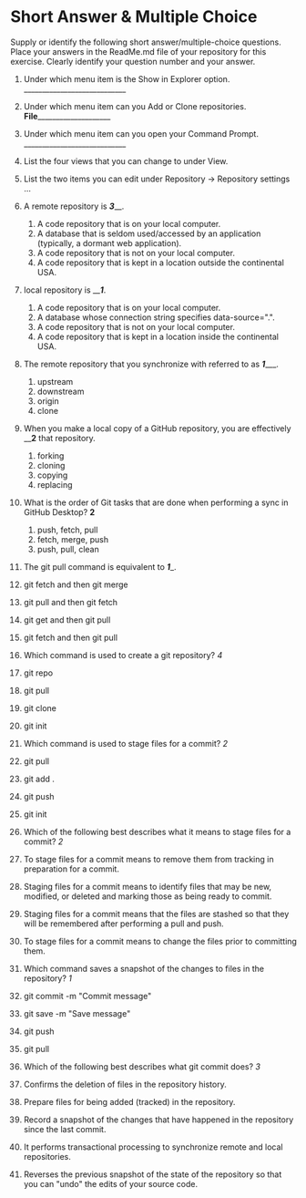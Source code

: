 # Short Answer & Multiple Choice
Supply or identify the following short answer/multiple-choice questions. Place your answers in the ReadMe.md file of your repository for this exercise. Clearly identify your question number and your answer.

1. Under which menu item is the Show in Explorer option. ____________________________
2. Under which menu item can you Add or Clone repositories. ____File________________________
3. Under which menu item can you open your Command Prompt. ____________________________
4. List the four views that you can change to under View.

5. List the two items you can edit under Repository → Repository settings ...
6. A remote repository is ___3_____.
   1. A code repository that is on your local computer.
   2. A database that is seldom used/accessed by an application (typically, a dormant web application).
   3. A code repository that is not on your local computer.
   4. A code repository that is kept in a location outside the continental USA.
7. local repository is _____1___.
   1. A code repository that is on your local computer.
   2. A database whose connection string specifies data-source=".".
   3. A code repository that is not on your local computer.
   4. A code repository that is kept in a location inside the continental USA.
8. The remote repository that you synchronize with referred to as ___1______.
   1. upstream
   2. downstream
   3. origin
   4. clone
9. When you make a local copy of a GitHub repository, you are effectively ____2__ that repository.
   1. forking
   2. cloning
   3. copying
   4. replacing
   
10. What is the order of Git tasks that are done when performing a sync in GitHub Desktop? __2__
      1. push, fetch, pull
      2. fetch, merge, push
      3. push, pull, clean
   
11. The git pull command is equivalent to ___1____.
   1. git fetch and then git merge
   2. git pull and then git fetch
   3. git get and then git pull
   4. git fetch and then git pull
12. Which command is used to create a git repository? _4_
   1. git repo
   2. git pull
   3. git clone
   4. git init
13. Which command is used to stage files for a commit? _2_
   1. git pull
   2. git add .
   3. git push
   4. git init
14. Which of the following best describes what it means to stage files for a commit? _2_
   1. To stage files for a commit means to remove them from tracking in preparation for a commit.
   2. Staging files for a commit means to identify files that may be new, modified, or deleted and marking those as being ready to commit.
   3. Staging files for a commit means that the files are stashed so that they will be remembered after performing a pull and push.
   4. To stage files for a commit means to change the files prior to committing them.
15. Which command saves a snapshot of the changes to files in the repository? _1_
   1. git commit -m "Commit message"
   2. git save -m "Save message"
   3. git push
   4. git pull
16. Which of the following best describes what git commit does? _3_
   1. Confirms the deletion of files in the repository history.
   2. Prepare files for being added (tracked) in the repository.
   3. Record a snapshot of the changes that have happened in the repository since the last commit.
   4. It performs transactional processing to synchronize remote and local repositories.
   5. Reverses the previous snapshot of the state of the repository so that you can "undo" the edits of your source code.

